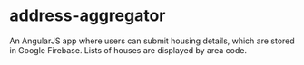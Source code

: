 # address-aggregator
An AngularJS app where users can submit housing details, which are stored in Google Firebase. Lists of houses are displayed by area code.
